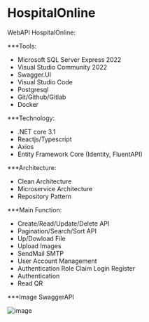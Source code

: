 # HospitalOnline
WebAPI HospitalOnline:

***Tools:
- Microsoft SQL Server Express 2022
- Visual Studio Community 2022
- Swagger.UI
- Visual Studio Code
- Postgresql
- Git/Github/Gitlab
- Docker

***Technology:
- .NET core 3.1
- Reactjs/Typescript
- Axios
- Entity Framework Core (Identity, FluentAPI)
  
***Architecture:
- Clean Architecture
- Microservice Architecture
- Repository Pattern
  
***Main Function:
- Create/Read/Update/Delete API
- Pagination/Search/Sort API
- Up/Dowload File
- Upload Images
- SendMail SMTP
- User Account Management
- Authentication Role Claim Login Register
- Authentication
- Read QR
  
***Image SwaggerAPI

 ![image](https://github.com/pvinhit/HospitalOnline/assets/143589288/759d5cbf-6f80-42d9-bf73-673a9e8ea935)
 


  
